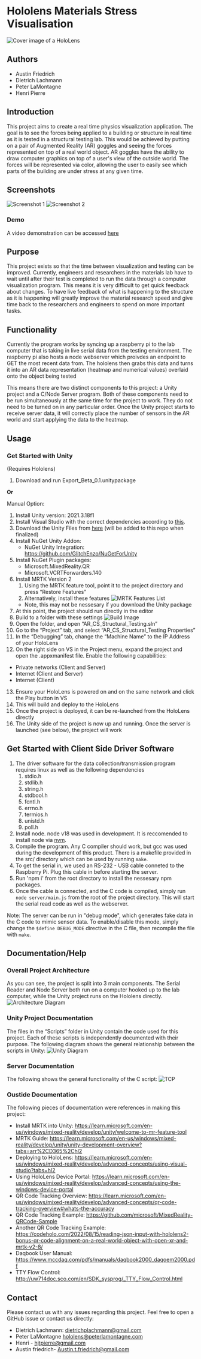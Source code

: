 # Hololens Materials Stress Visualisation

![Cover image of a HoloLens](screenshots/cover.png)

## Authors

- Austin Friedrich
- Dietrich Lachmann
- Peter LaMontagne
- Henri Pierre

## Introduction

This project aims to create a real time physics visualization application. The goal is to see the forces being applied to a building or
structure in real time as it is tested in a structural testing lab. This would be achieved by putting on a pair of Augmented Reality (AR)
goggles and seeing the forces represented on top of a real world object. AR goggles have the ability to draw computer graphics on top of
a user's view of the outside world. The forces will be represented via color, allowing the user to easily see which parts of the building
are under stress at any given time.

## Screenshots

![Screenshot 1](screenshots/screenshot_1.png)
![Screenshot 2](screenshots/screenshot_2.png)

### Demo

A video demonstration can be accessed [here](https://media.oregonstate.edu/media/t/1_ddj6zb36)

## Purpose

This project exists so that the time between visualization and testing can be improved. Currently, engineers and researchers
in the materials lab have to wait until after their test is completed to run the data through a computer visualization program.
This means it is very difficult to get quick feedback about changes. To have live feedback of what is happening to the structure
as it is happening will greatly improve the material research speed and give time back to the researchers and engineers to spend
on more important tasks.

## Functionality

Currently the program works by syncing up a raspberry pi to the lab computer that is taking in live serial data from the testing environment. 
The raspberry pi also hosts a node webserver which proivdes an endpoint to GET the most
recent data from. 
The hololens then grabs this data and turns it into an AR data representation (heatmap and numerical values) overlaid onto the object being tested

This means there are two distinct components to this project: a Unity project and a C/Node Server program. Both of these components
need to be run simultaneously at the same time for the project to work. They do not need to be turned on in any particular order.
Once the Unity project starts to receive server data, it will correctly place the number of sensors in the AR world and start applying
the data to the heatmap.

## Usage

### Get Started with Unity

(Requires Hololens)

1. Download and run Export_Beta_0.1.unitypackage

**Or**

Manual Option:

1. Install Unity version: 2021.3.18f1
2. Install Visual Studio with the correct dependencies according to [this](https://learn.microsoft.com/en-us/windows/mixed-reality/develop/install-the-tools#installation-checklist).
3. Download the Unity Files from [here](https://drive.google.com/file/d/1LzIgh8ygWYbkyFkig1FuCX5lFI8wVHlr/view?usp=share_link) (will be added to this repo when finalized)
4. Install NuGet Unity Addon:
   * NuGet Unity Integration: https://github.com/GlitchEnzo/NuGetForUnity
5. Install NuGet Plugin packages:
   * Microsoft.MixedReality.QR
   * Microsoft.VCRTForwarders.140
6. Install MRTK Version 2
   1. Using the MRTK feature tool, point it to the project directory and press “Restore Features”
   2. Alternatively, install these features ![MRTK Features List](screenshots/mrtk.png)
   * Note, this may not be nessesary if you download the Unity package
7. At this point, the project should run directly in the editor
8. Build to a folder with these settings ![Build Image](screenshots/build.png)
9. Open the folder, and open “AR_CS_Structural_Testing.sln”
10. Go to the “Project” tab, and select “AR_CS_Structural_Testing Properties”
11. In the “Debugging” tab, change the “Machine Name” to the IP Address of your HoloLens
12. On the right side on VS in the Project menu, expand the project and open the .appxmanifest file. Enable the following capabilities:
   * Private networks (Client and Server)
   * Internet (Client and Server)
   * Internet (Client)
13. Ensure your HoloLens is powered on and on the same network and click the Play button in VS
14. This will build and deploy to the HoloLens
15. Once the project is deployed, it can be re-launched from the HoloLens directly
16. The Unity side of the project is now up and running. Once the server is launched (see below), the project will work

## Get Started with Client Side Driver Software

1. The driver software for the data collection/transmission program requires linux as well as the following dependencies
   1. stdio.h
   2. stdlib.h
   3. string.h
   4. stdbool.h
   5. fcntl.h
   6. errno.h
   7. termios.h
   8. unistd.h
   9. poll.h
3. Install node. node v18 was used in development. It is reccomended to install node via [nvm](https://github.com/nvm-sh/nvm).
4. Compile the program. Any C compiler should work, but gcc was used during the development of this product. There is a makefile provided in the src/ directory which can be used by running `make`.
5. To get the serial in, we used an RS-232 - USB cable conneted to the Raspberry Pi. Plug this cable in before starting the server.
6. Run 'npm i' from the root directory to install the nessesary npm packages.
7. Once the cable is connected, and the C code is compiled, simply run `node server/main.js` from the root of the project directory. This will start the serial read code as well as the webserver.

Note: The server can be run in "debug mode", which generates fake data in the C code to mimic sensor data. To enable/disable this mode, simply change the `$define DEBUG_MODE` directive in the C file, then recompile the file with `make`.

## Documentation/Help

### Overall Project Architecture

As you can see, the project is split into 3 main components. The Serial Reader and Node Server both run on a computer hooked up to the lab computer, while the Unity project runs on the Hololens directly.
![Architecture Diagram](screenshots/architecture.png)

### Unity Project Documentation

The files in the “Scripts” folder in Unity contain the code used for this project. Each of these scripts is independently documented
with their purpose. The following diagram shows the general relationship between the scripts in Unity:
![Unity Diagram](screenshots/unity.png)

### Server Documentation

The following shows the general functionality of the C script:
![TCP](screenshots/tcp.png)

### Oustide Documentation

The following pieces of documentation were references in making this project:

- Install MRTK into Unity: https://learn.microsoft.com/en-us/windows/mixed-reality/develop/unity/welcome-to-mr-feature-tool
- MRTK Guide: https://learn.microsoft.com/en-us/windows/mixed-reality/develop/unity/unity-development-overview?tabs=arr%2CD365%2Chl2
- Deploying to HoloLens: https://learn.microsoft.com/en-us/windows/mixed-reality/develop/advanced-concepts/using-visual-studio?tabs=hl2
- Using HoloLens Device Portal: https://learn.microsoft.com/en-us/windows/mixed-reality/develop/advanced-concepts/using-the-windows-device-portal
- QR Code Tracking Overview: https://learn.microsoft.com/en-us/windows/mixed-reality/develop/advanced-concepts/qr-code-tracking-overview#whats-the-accuracy
- QR Code Tracking Example: https://github.com/microsoft/MixedReality-QRCode-Sample
- Another QR Code Tracking Example: https://codeholo.com/2022/08/15/reading-json-input-with-hololens2-bonus-qr-code-alignment-on-a-real-world-object-with-open-xr-and-mrtk-v2-8/
- Daqbook User Manual: https://www.mccdaq.com/pdfs/manuals/daqbook2000_daqoem2000.pdf
- TTY Flow Control: http://uw714doc.sco.com/en/SDK_sysprog/_TTY_Flow_Control.html

## Contact

Please contact us with any issues regarding this project. Feel free to open a GitHub issue or contact us directly:

- Dietrich Lachmann: dietrichplachmann@gmail.com
- Peter LaMontagne hololens@peterlamontagne.com
- Henri - hjtpierre@gmail.com
- Austin friedrich- Austin.t.friedrich@gmail.com
